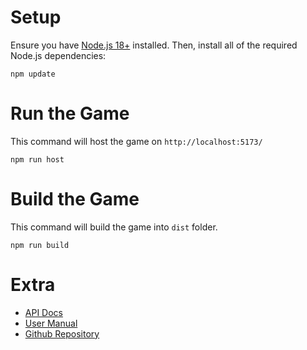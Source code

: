 # Setup
Ensure you have [Node.js 18+](https://nodejs.org) installed. Then, install all of the required Node.js dependencies:
```
npm update
```
# Run the Game
This command will host the game on `http://localhost:5173/`
```
npm run host
```

# Build the Game
This command will build the game into `dist` folder.
```
npm run build
```

# Extra
- [API Docs](https://api.playcanvas.com/)
- [User Manual](https://developer.playcanvas.com/user-manual/)
- [Github Repository](https://github.com/playcanvas/engine)